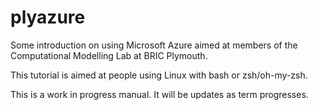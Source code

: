 # plyazure

Some introduction on using Microsoft Azure aimed at members of the Computational Modelling Lab at BRIC Plymouth.

This tutorial is aimed at people using Linux with bash or zsh/oh-my-zsh.

This is a work in progress manual. It will be updates as term progresses.